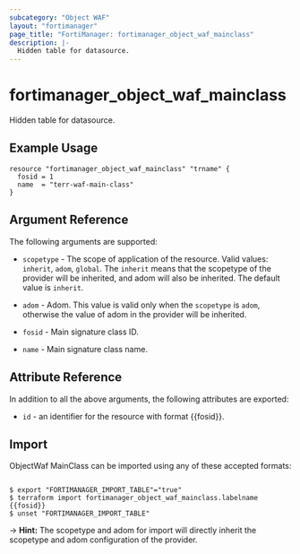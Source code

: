 ```yaml
---
subcategory: "Object WAF"
layout: "fortimanager"
page_title: "FortiManager: fortimanager_object_waf_mainclass"
description: |-
  Hidden table for datasource.
---
```


# fortimanager_object_waf_mainclass
Hidden table for datasource.

## Example Usage

```hcl
resource "fortimanager_object_waf_mainclass" "trname" {
  fosid = 1
  name  = "terr-waf-main-class"
}
```

## Argument Reference


The following arguments are supported:

* `scopetype` - The scope of application of the resource. Valid values: `inherit`, `adom`, `global`. The `inherit` means that the scopetype of the provider will be inherited, and adom will also be inherited. The default value is `inherit`.
* `adom` - Adom. This value is valid only when the `scopetype` is `adom`, otherwise the value of adom in the provider will be inherited.

* `fosid` - Main signature class ID.
* `name` - Main signature class name.


## Attribute Reference

In addition to all the above arguments, the following attributes are exported:
* `id` - an identifier for the resource with format {{fosid}}.

## Import

ObjectWaf MainClass can be imported using any of these accepted formats:
```

$ export "FORTIMANAGER_IMPORT_TABLE"="true"
$ terraform import fortimanager_object_waf_mainclass.labelname {{fosid}}
$ unset "FORTIMANAGER_IMPORT_TABLE"
```
-> **Hint:** The scopetype and adom for import will directly inherit the scopetype and adom configuration of the provider.
